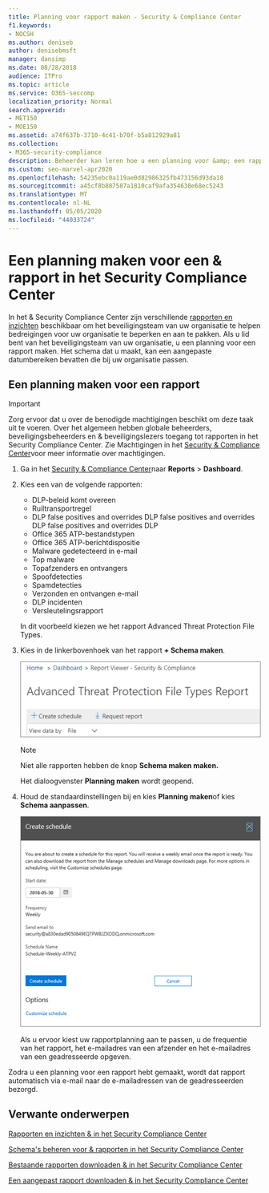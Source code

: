 ```yaml
---
title: Planning voor rapport maken - Security & Compliance Center
f1.keywords:
- NOCSH
ms.author: deniseb
author: denisebmsft
manager: dansimp
ms.date: 08/28/2018
audience: ITPro
ms.topic: article
ms.service: O365-seccomp
localization_priority: Normal
search.appverid:
- MET150
- MOE150
ms.assetid: a74f637b-3710-4c41-b70f-b5a812929a81
ms.collection:
- M365-security-compliance
description: Beheerder kan leren hoe u een planning voor &amp; een rapport instelt in het Security Compliance Center in Office 365.
ms.custom: seo-marvel-apr2020
ms.openlocfilehash: 54235ebc0a119ae0d82986325fb473156d93da18
ms.sourcegitcommit: a45cf8b887587a1810caf9afa354638e68ec5243
ms.translationtype: MT
ms.contentlocale: nl-NL
ms.lasthandoff: 05/05/2020
ms.locfileid: "44033724"
---
```

# <a name="create-a-schedule-for-a-report-in-the-security-amp-compliance-center"></a>Een planning maken voor een &amp; rapport in het Security Compliance Center

In het &amp; Security Compliance Center zijn verschillende [rapporten en inzichten](reports-and-insights-in-security-and-compliance.md) beschikbaar om het beveiligingsteam van uw organisatie te helpen bedreigingen voor uw organisatie te beperken en aan te pakken. Als u lid bent van het beveiligingsteam van uw organisatie, u een planning voor een rapport maken. Het schema dat u maakt, kan een aangepaste datumbereiken bevatten die bij uw organisatie passen. 
  
## <a name="create-a-schedule-for-a-report"></a>Een planning maken voor een rapport

> [!IMPORTANT]
> Zorg ervoor dat u over de benodigde machtigingen beschikt om deze taak uit te voeren. Over het algemeen hebben globale beheerders, beveiligingsbeheerders en &amp; beveiligingslezers toegang tot rapporten in het Security Compliance Center. Zie Machtigingen in het [Security &amp; Compliance Center](permissions-in-the-security-and-compliance-center.md)voor meer informatie over machtigingen.
  
1. Ga in het [Security &amp; Compliance Center](https://protection.office.com)naar **Reports** \> **Dashboard**.
    
2. Kies een van de volgende rapporten: 

    - DLP-beleid komt overeen
    - Ruiltransportregel
    - DLP false positives and overrides DLP false positives and overrides DLP false positives and overrides DLP
    - Office 365 ATP-bestandstypen
    - Office 365 ATP-berichtdispositie
    - Malware gedetecteerd in e-mail
    - Top malware
    - Topafzenders en ontvangers
    - Spoofdetecties
    - Spamdetecties
    - Verzonden en ontvangen e-mail
    - DLP incidenten
    - Versleutelingsrapport

    In dit voorbeeld kiezen we het rapport Advanced Threat Protection File Types.
    
3. Kies in de linkerbovenhoek van het rapport **+ Schema maken**. 
    
    ![Planning maken](../../media/atpfiletypes-createschedule.png)

    > [!NOTE]
    > Niet alle rapporten hebben de knop **Schema maken maken.**
  
    Het dialoogvenster **Planning maken** wordt geopend. 
    
4. Houd de standaardinstellingen bij en kies **Planning maken**of kies **Schema aanpassen**.
    
    ![U de standaardinstellingen gebruiken of een rapportschema aanpassen](../../media/04fac327-8f73-4711-8319-58c11880fd96.png)
  
    Als u ervoor kiest uw rapportplanning aan te passen, u de frequentie van het rapport, het e-mailadres van een afzender en het e-mailadres van een geadresseerde opgeven. 
    
Zodra u een planning voor een rapport hebt gemaakt, wordt dat rapport automatisch via e-mail naar de e-mailadressen van de geadresseerden bezorgd. 
  
## <a name="related-topics"></a>Verwante onderwerpen

[Rapporten en inzichten &amp; in het Security Compliance Center](reports-and-insights-in-security-and-compliance.md)
  
[Schema's beheren voor &amp; rapporten in het Security Compliance Center](manage-schedules-for-multiple-reports.md)
  
[Bestaande rapporten downloaden &amp; in het Security Compliance Center](download-existing-reports.md)
  
[Een aangepast rapport downloaden &amp; in het Security Compliance Center](set-up-and-download-a-custom-report.md)
  

